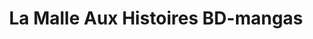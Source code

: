 ---
title: "La Malle Aux Histoires BD-mangas"
url: /pantin/la-malle-aux-histoires-bd-mangas/
shop: livres
---
